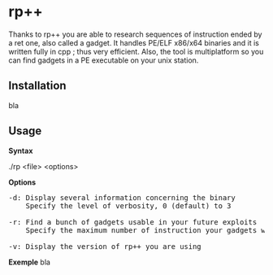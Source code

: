 rp++
==============

Thanks to rp++ you are able to research sequences of instruction ended by a ret one, also called a gadget.
It handles PE/ELF x86/x64 binaries and it is written fully in cpp ; thus very efficient.
Also, the tool is multiplatform so you can find gadgets in a PE executable on your unix station.


Installation
------------
bla


Usage
-----

<b>Syntax</b>

./rp &lt;file&gt; &lt;options&gt;

<b>Options</b>

<pre>
-d: Display several information concerning the binary
    Specify the level of verbosity, 0 (default) to 3

-r: Find a bunch of gadgets usable in your future exploits
    Specify the maximum number of instruction your gadgets will have (btw, the final instruction doesn't count)

-v: Display the version of rp++ you are using
</pre>

<b>Exemple</b>
bla